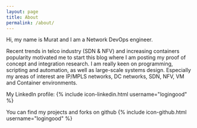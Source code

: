 ```yaml
---
layout: page
title: About
permalink: /about/
---
```


Hi, my name is Murat and I am a Network DevOps engineer.

Recent trends in telco industry (SDN & NFV) and increasing containers popularity motivated me to start this blog where I am posting my proof of concept and integration research. I am really keen on programming, scripting and automation, as well as large-scale systems design. Especially my areas of interest are IP/MPLS networks, DC networks, SDN, NFV, VM and Container environments.

My LinkedIn profile: {% include icon-linkedin.html username="logingood" %}

You can find my projects and forks on github
{% include icon-github.html username="logingood" %}
